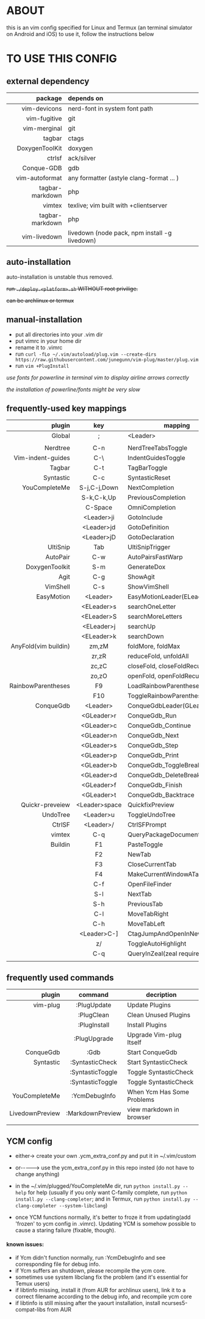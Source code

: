 # ABOUT

this is an vim config specified for Linux and Termux (an terminal simulator on Android and iOS)
to use it, follow the instructions below

# TO USE THIS CONFIG

## external dependency
| package          | depends on                                    |
|-----------------:|:----------------------------------------------|
| vim-devicons     | nerd-font in system font path                 |
| vim-fugitive     | git                                           |
| vim-merginal     | git                                           |
| tagbar           | ctags                                         |
| DoxygenToolKit   | doxygen                                       |
| ctrlsf           | ack/silver                                    |
| Conque-GDB       | gdb                                           |
| vim-autoformat   | any formatter (astyle clang-format ... )      |
| tagbar-markdown  | php                                           |
| vimtex           | texlive; vim built with +clientserver         |
| tagbar-markdown  | php                                           |
| vim-livedown     | livedown (node pack, npm install -g livedown) |

## auto-installation
auto-installation is unstable thus removed.

~~run `./deploy.<platform>.sh` WITHOUT root privilige.~~

~~<platform> can be archlinux or termux~~

## manual-installation

* put all directories into your .vim dir
* put vimrc in your home dir
* rename it to .vimrc
* run `curl -fLo ~/.vim/autoload/plug.vim --create-dirs https://raw.githubusercontent.com/junegunn/vim-plug/master/plug.vim`
* run `vim +PlugInstall`

*use fonts for powerline in terminal vim to display airline arrows correctly*

*the installation of powerline/fonts might be very slow*

## frequently-used key mappings
|plugin                |key             |mapping                     |
|---------------------:|:--------------:|----------------------------|
|Global                |;               |\<Leader\>                  |
|                      |                |                            |
|Nerdtree              |C-n             |NerdTreeTabsToggle          |
|Vim-indent-guides     |C-\\            |IndentGuidesToggle          |
|Tagbar                |C-t             |TagBarToggle                |
|Syntastic             |C-c             |SyntasticReset              |
|YouCompleteMe         |S-j,C-j,Down    |NextCompletion              |
|                      |S-k,C-k,Up      |PreviousCompletion          |
|                      |C-Space         |OmniCompletion              |
|                      |\<Leader\>ji    |GotoInclude                 |
|                      |\<Leader\>jd    |GotoDefinition              |
|                      |\<Leader\>jD    |GotoDeclaration             |
|UltiSnip              |Tab             |UltiSnipTrigger             |
|AutoPair              |C-w             |AutoPairsFastWarp           |
|DoxygenToolkit        |S-m             |GenerateDox                 |
|Agit                  |C-g             |ShowAgit                    |
|VimShell              |C-s             |ShowVimShell                |
|EasyMotion            |\<Leader\>      |EasyMotionLeader(ELeader)   |
|                      |\<ELeader\>s    |searchOneLetter             |
|                      |\<ELeader\>S    |searchMoreLetters           |
|                      |\<ELeader\>j    |searchUp                    |
|                      |\<ELeader\>k    |searchDown                  |
|AnyFold(vim buildin)  |zm,zM           |foldMore, foldMax           |
|                      |zr,zR           |reduceFold, unfoldAll       |
|                      |zc,zC           |closeFold, closeFoldRecurse |
|                      |zo,zO           |openFold, openFoldRecurse   |
|RainbowParentheses    |F9              |LoadRainbowParentheses      |
|                      |F10             |ToggleRainbowParentheses    |
|ConqueGdb             |\<Leader\>      |ConqueGdbLeader(GLeader)    |
|                      |\<GLeader\>r    |ConqueGdb\_Run              |
|                      |\<GLeader\>c    |ConqueGdb\_Continue         |
|                      |\<GLeader\>n    |ConqueGdb\_Next             |
|                      |\<GLeader\>s    |ConqueGdb\_Step             |
|                      |\<GLeader\>p    |ConqueGdb\_Print            |
|                      |\<GLeader\>b    |ConqueGdb\_ToggleBreak      |
|                      |\<GLeader\>d    |ConqueGdb\_DeleteBreak      |
|                      |\<GLeader\>f    |ConqueGdb\_Finish           |
|                      |\<GLeader\>t    |ConqueGdb\_Backtrace        |
|Quickr-preveiew       |\<Leader\>space |QuickfixPreview             |
|UndoTree              |\<Leader\>u     |ToggleUndoTree              |
|CtrlSF                |\<Leader\>/     |CtrlSFPrompt                |
|vimtex                |C-q             |QueryPackageDocument        |
|Buildin               |F1              |PasteToggle                 |
|                      |F2              |NewTab                      |
|                      |F3              |CloseCurrentTab             |
|                      |F4              |MakeCurrentWindowATab       |
|                      |C-f             |OpenFileFinder              |
|                      |S-l             |NextTab                     |
|                      |S-h             |PreviousTab                 |
|                      |C-l             |MoveTabRight                |
|                      |C-h             |MoveTabLeft                 |
|                      |\<Leader\>C-]   |CtagJumpAndOpenInNewWindow  |
|                      |z/              |ToggleAutoHighlight         |
|                      |C-q             |QueryInZeal(zeal required)  |
|                      |                |                            |

## frequently used commands

|plugin                |command         |decription                  |
|---------------------:|:--------------:|----------------------------|
|vim-plug              |:PlugUpdate     |Update Plugins              |
|                      |:PlugClean      |Clean Unused Plugins        |
|                      |:PlugInstall    |Install Plugins             |
|                      |:PlugUpgrade    |Upgrade Vim-plug Itself     |
|ConqueGdb             |:Gdb            |Start ConqueGdb             |
|Syntastic             |:SyntasticCheck |Start SyntasticCheck        |
|                      |:SyntasticToggle|Toggle SyntasticCheck       |
|                      |:SyntasticToggle|Toggle SyntasticCheck       |
|YouCompleteMe         |:YcmDebugInfo   |When Ycm Has Some Problems  |
|LivedownPreview       |:MarkdownPreview|view markdown in browser    |
|                      |                |                            |

## YCM config

* either-> create your own .ycm\_extra\_conf.py and put it in ~/.vim/custom
* or-----> use the ycm\_extra\_conf.py in this repo insted (do not have to change anything)

* in the ~/.vim/plugged/YouCompleteMe dir, run `python install.py --help` for help (usually if you only want C-family complete, run `python install.py --clang-completer`; and in Termux, run `python install.py --clang-completer --system-libclang`)

* once YCM functions normally, it's better to froze it from updating(add 'frozen' to ycm config in .vimrc). Updating YCM is somehow possible to cause a staring failure (fixable, though).

#### known issues:
* if Ycm didn't function normally, run :YcmDebugInfo and see corresponding file for debug info.
* if Ycm suffers an shutdown, please recompile the ycm core.
* sometimes use system libclang fix the problem (and it's essential for Temux users)
* if libtinfo missing, install it (from AUR for archlinux users), link it to a correct filename according to the debug info, and recompile ycm core
* if libtinfo is still missing after the yaourt installation, install ncurses5-compat-libs from AUR
